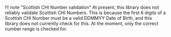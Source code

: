 !!! note "Scottish CHI Number validation"
    At present, this library does not reliably validate Scottish CHI Numbers. This is because the first 6 digits of a Scottish CHI Number must be a valid DDMMYY Date of Birth, and this library does not currently check for this. At the moment, only the correct number range is checked for.
